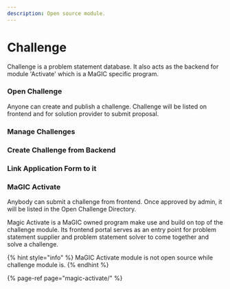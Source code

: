 ```yaml
---
description: Open source module.
---
```


# Challenge

Challenge is a problem statement database. It also acts as the backend for module 'Activate' which is a MaGIC specific program.

### Open Challenge

Anyone can create and publish a challenge. Challenge will be listed on frontend and for solution provider to submit proposal.

### Manage Challenges

### Create Challenge from Backend

### Link Application Form to it

### MaGIC Activate

Anybody can submit a challenge from frontend. Once approved by admin, it will be listed in the Open Challenge Directory. 

Magic Activate is a MaGIC owned program make use and build on top of the challenge module. Its frontend portal serves as an entry point for problem statement supplier and problem statement solver to come together and solve a challenge. 

{% hint style="info" %}
MaGIC Activate module is not open source while challenge  module is.
{% endhint %}

{% page-ref page="magic-activate/" %}



